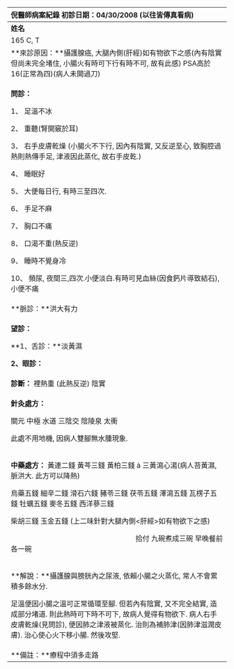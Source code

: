 ﻿|**倪醫師病案紀錄**     初診日期：04/30/2008 (以往皆傳真看病)|
| :- |
|**姓名**|**性別：**|**年齡及體型**|**來診日期：**|
|165 C, T|男|69     中等|04/30/2008|
|**來診原因：**攝護腺癌, 大腿內側(肝經)如有物欲下之感(內有陰實但尚未完全堵住, 小腸火有時可下行有時不可, 故有此感)  PSA高於16(正常為四)(病人未開過刀) |
|<p>**問診：**</p><p>1、 足溫不冰</p><p>2、 重聽(腎開竅於耳)</p><p>3、 右手皮膚乾燥 (小腸火不下行, 因內有陰實, 又反逆至心, 致胸腔過熱則熱傳手足, 津液因此蒸化, 故右手皮乾.)</p><p>4、 睡眠好</p><p>5、 大便每日行, 有時三至四次.</p><p>6、 手足不麻</p><p>7、 胸口不痛</p><p>8、 口渴不重(熱反逆)</p><p>9、 睡時不覺身冷</p><p>10、 頻尿, 夜間三,四次.小便淡白.有時可見血絲(因食鈣片導致結石),小便不痛</p><p></p>|
|**脈診：**洪大有力|
|<p>**望診：**</p><p>**1、舌診：**淡黃濕</p><p>**2、眼診：**</p>|
|**診斷：** 裡熱重 (此熱反逆) 陰實|
|<p>**針灸處方：** </p><p>關元 中極 水道 三陰交 陰陵泉 太衝</p><p>此處不用地機, 因病人雙腳無水腫現象.</p>|
|<p>**中藥處方：** 黃連二錢 黃芩三錢 黃柏三錢 à 三黃瀉心湯(病人苔黃濕, 脈洪大. 此方可以降熱)</p><p>烏藥五錢 細辛二錢 滑石六錢 豬苓三錢 茯苓五錢 澤瀉五錢 瓦楞子五錢 牡蠣五錢 麥冬五錢 西洋蔘三錢 </p><p>柴胡三錢 玉金五錢 (上二味針對大腿內側<肝經>如有物欲下之感)</p><p>`                                   `拾付 九碗煮成三碗 早晚餐前各一碗</p>|
|<p>**解說：**攝護腺與膀胱內之尿液, 依賴小腸之火蒸化, 常人不會累積多餘水分.</p><p>足溫便因小腸之溫可正常循環至腳. 但若內有陰實, 又不完全結實, 造成部分堵道. 則此熱時可下時不可下, 故病人覺得有物欲下. 病人右手皮膚乾燥(見問診), 便因肺之津液被蒸化. 治則為補肺津(因肺津滋潤皮膚). 治心使心火下移小腸. 然後攻堅.</p>|
|**備註：**療程中須多走路|

